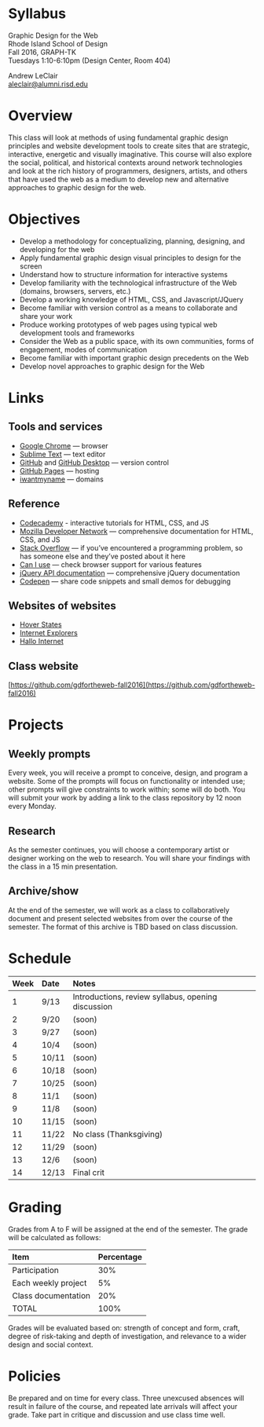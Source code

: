 # Syllabus

Graphic Design for the Web  
Rhode Island School of Design  
Fall 2016, GRAPH-TK  
Tuesdays 1:10-6:10pm (Design Center, Room 404)

Andrew LeClair  
[aleclair@alumni.risd.edu](mailto:aleclair@alumni.risd.edu)

# Overview

This class will look at methods of using fundamental graphic design principles and website development tools to create sites that are strategic, interactive, energetic and visually imaginative. This course will also explore the social, political, and historical contexts around network technologies and look at the rich history of programmers, designers, artists, and others that have used the web as a medium to develop new and alternative approaches to graphic design for the web.

# Objectives

- Develop a methodology for conceptualizing, planning, designing, and developing for the web
- Apply fundamental graphic design visual principles to design for the screen
- Understand how to structure information for interactive systems
- Develop familiarity with the technological infrastructure of the Web (domains, browsers, servers, etc.)
- Develop a working knowledge of HTML, CSS, and Javascript/JQuery
- Become familiar with version control as a means to collaborate and share your work
- Produce working prototypes of web pages using typical web development tools and frameworks
- Consider the Web as a public space, with its own communities, forms of engagement, modes of communication
- Become familiar with important graphic design precedents on the Web
- Develop novel approaches to graphic design for the Web

# Links

## Tools and services

- [Google Chrome](https://www.google.com/intl/en/chrome/browser/desktop/index.html) — browser
- [Sublime Text](http://sublimetext.com) — text editor
- [GitHub](http://github.com) and [GitHub Desktop](https://desktop.github.com) — version control
- [GitHub Pages](https://pages.github.com) — hosting
- [iwantmyname](http://iwantmyname.com) — domains

## Reference

- [Codecademy](http://codecademy.com) - interactive tutorials for HTML, CSS, and JS
- [Mozilla Developer Network](https://developer.mozilla.org/en-US/) — comprehensive documentation for HTML, CSS, and JS
- [Stack Overflow](http://stackoverflow.com) — if you’ve encountered a programming problem, so has someone else and they’ve posted about it here
- [Can I use](http://caniuse.com/) — check browser support for various features
- [jQuery API documentation](http://api.jquery.com/) — comprehensive jQuery documentation
- [Codepen](http://codepen.io/) — share code snippets and small demos for debugging

## Websites of websites

- [Hover States](http://hoverstat.es)
- [Internet Explorers](http://internetexplore.rs)
- [Hallo Internet](http://hallointer.net/sitepascalhien)

## Class website

[https://github.com/gdfortheweb-fall2016](https://github.com/gdfortheweb-fall2016)

# Projects

## Weekly prompts

Every week, you will receive a prompt to conceive, design, and program a website. Some of the prompts will focus on functionality or intended use; other prompts will give constraints to work within; some will do both. You will submit your work by adding a link to the class repository by 12 noon every Monday.

## Research

As the semester continues, you will choose a contemporary artist or designer working on the web to research. You will share your findings with the class in a 15 min presentation.

## Archive/show

At the end of the semester, we will work as a class to collaboratively document and present selected websites from over the course of the semester. The format of this archive is TBD based on class discussion.

# Schedule

|Week|Date|Notes|
|:---|:---|:---|
|1|9/13|Introductions, review syllabus, opening discussion|
|2|9/20|(soon)|
|3|9/27|(soon)|
|4|10/4|(soon)|
|5|10/11|(soon)|
|6|10/18|(soon)|
|7|10/25|(soon)|
|8|11/1|(soon)|
|9|11/8|(soon)|
|10|11/15|(soon)|
|11|11/22|No class (Thanksgiving)|
|12|11/29|(soon)|
|13|12/6|(soon)|
|14|12/13|Final crit|

# Grading

Grades from A to F will be assigned at the end of the semester. The grade will be calculated as follows:

|Item|Percentage|
|:---|:---|
|Participation|30%|
|Each weekly project|5%|
|Class documentation|20%|
|TOTAL|100%|

Grades will be evaluated based on: strength of concept and form, craft, degree of risk-taking and depth of investigation, and relevance to a wider design and social context.

# Policies

Be prepared and on time for every class. Three unexcused absences will result in failure of the course, and repeated late arrivals will affect your grade. Take part in critique and discussion and use class time well.